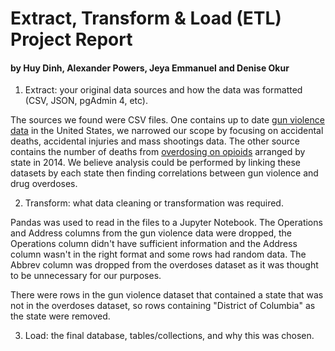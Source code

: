 # Extract, Transform & Load (ETL) Project Report
#### by Huy Dinh, Alexander Powers, Jeya Emmanuel and Denise Okur

1. Extract: your original data sources and how the data was formatted (CSV, JSON, pgAdmin 4, etc).

The sources we found were CSV files. One contains up to date [gun violence data](https://www.gunviolencearchive.org/reports) in the United States, we narrowed our scope by focusing on accidental deaths, accidental injuries and mass shootings data. The other source contains the number of deaths from [overdosing on opioids](https://www.kaggle.com/datasets/apryor6/us-opiate-prescriptions?select=overdoses.csv) arranged by state in 2014. We believe analysis could be performed by linking these datasets by each state then finding correlations between gun violence and drug overdoses.

2. Transform: what data cleaning or transformation was required.

Pandas was used to read in the files to a Jupyter Notebook. The Operations and Address columns from the gun violence data were dropped, the Operations column didn't have sufficient information and the Address column wasn't in the right format and some rows had random data. The Abbrev column was dropped from the overdoses dataset as it was thought to be unnecessary for our purposes.

There were rows in the gun violence dataset that contained a state that was not in the overdoses dataset, so rows containing "District of Columbia" as the state were removed.

3. Load: the final database, tables/collections, and why this was chosen.

